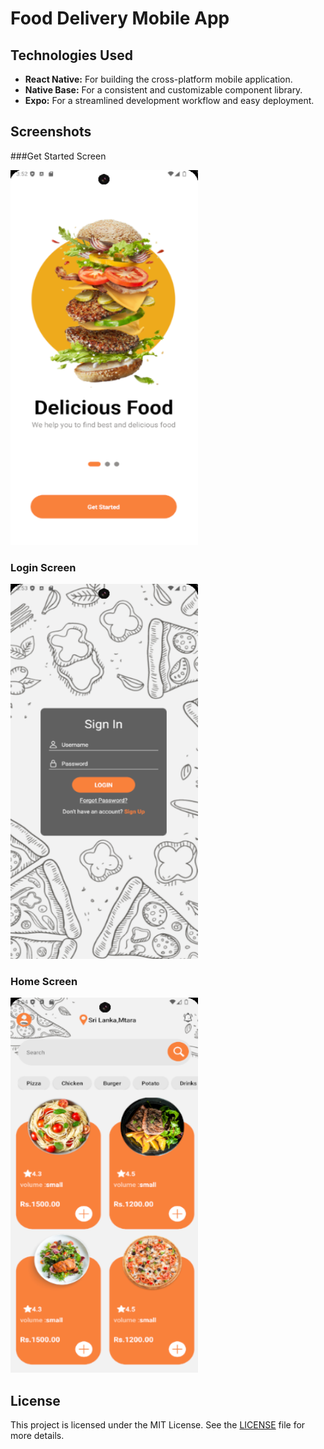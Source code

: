 # Food Delivery Mobile App

## Technologies Used

- **React Native:** For building the cross-platform mobile application.
- **Native Base:** For a consistent and customizable component library.
- **Expo:** For a streamlined development workflow and easy deployment.

 ## Screenshots

###Get Started Screen

<img src="https://raw.githubusercontent.com/lakshan-a/Food-Delivery-Mobile-App/master/assets/screenshots/Screenshot%202024-07-11%20155300.png" width="300" height="600">

### Login Screen

<img src="https://raw.githubusercontent.com/lakshan-a/Food-Delivery-Mobile-App/master/assets/screenshots/Screenshot%202024-07-11%20155322.png" alt="Home Screen" width="300" height="600">

### Home Screen

<img src="https://raw.githubusercontent.com/lakshan-a/Food-Delivery-Mobile-App/master/assets/screenshots/Screenshot%202024-07-11%20160416.png" alt="Home Screen" width="300" height="600">

## License

This project is licensed under the MIT License. See the [LICENSE](LICENSE) file for more details.

